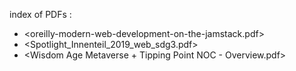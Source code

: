 ---
---

index of PDFs :

- <oreilly-modern-web-development-on-the-jamstack.pdf>
- <Spotlight_Innenteil_2019_web_sdg3.pdf>
- <Wisdom Age Metaverse + Tipping Point NOC - Overview.pdf>
